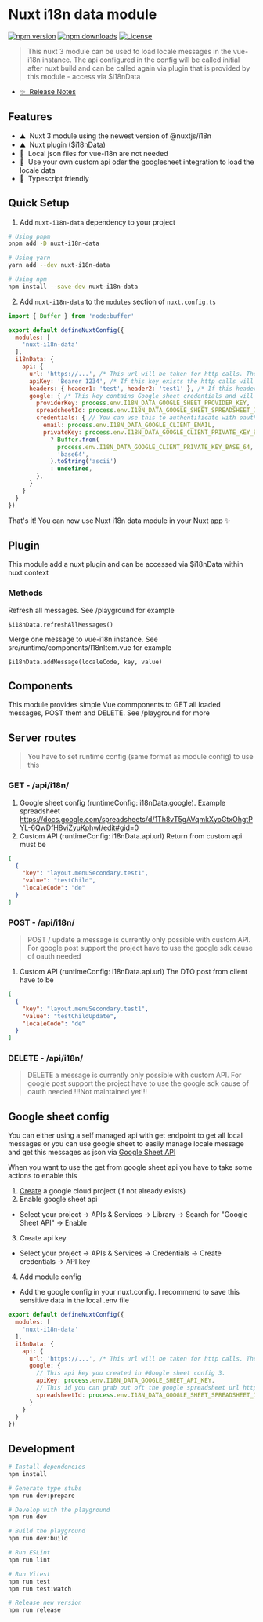 <!--
Get your module up and running quickly.

Find and replace all on all files (CMD+SHIFT+F):
- Name: Nuxt i18n data module
- Package name: nuxt-i18n-data
- Description: This nuxt 3 module can be used to load locale messages in the vue-i18n instance. The api configured in the config will be called initial within nuxt build and can be called again via plugin that is provided by this module - access via $i18nData
-->

# Nuxt i18n data module

[![npm version][npm-version-src]][npm-version-href]
[![npm downloads][npm-downloads-src]][npm-downloads-href]
[![License][license-src]][license-href]

> This nuxt 3 module can be used to load locale messages in the vue-i18n instance. The api configured in the config will be called initial after nuxt build and can be called again via plugin that is provided by this module - access via $i18nData

- [✨ &nbsp;Release Notes](/CHANGELOG.md)
<!-- - [📖 &nbsp;Documentation](https://example.com) -->

## Features

<!-- Highlight some of the features your module provide here -->
- ⛰ &nbsp;Nuxt 3 module using the newest version of @nuxtjs/i18n
- ⛰ &nbsp;Nuxt plugin ($i18nData)
- 🚠 &nbsp;Local json files for vue-i18n are not needed
- 🚠 &nbsp;Use your own custom api oder the googlesheet integration to load the locale data
- 🌲 &nbsp;Typescript friendly

## Quick Setup

1. Add `nuxt-i18n-data` dependency to your project

```bash
# Using pnpm
pnpm add -D nuxt-i18n-data

# Using yarn
yarn add --dev nuxt-i18n-data

# Using npm
npm install --save-dev nuxt-i18n-data
```

2. Add `nuxt-i18n-data` to the `modules` section of `nuxt.config.ts`

```js
import { Buffer } from 'node:buffer'

export default defineNuxtConfig({
  modules: [
    'nuxt-i18n-data'
  ],
  i18nData: {
    api: {
      url: 'https://...', /* This url will be taken for http calls. The initial GET at nuxt build and the api/i18n server handler. If google key exists this option will be ignored for GET calls. Post will still using this. */
      apiKey: 'Bearer 1234', /* If this key exists the http calls will be made with 'Authorization' header. If google key exists this option will be ignored */
      headers: { header1: 'test', header2: 'test1' }, /* If this header exists this header wil be sent to http endpoints. If google key exists this option will be ignored */
      google: { /* This key contains Google sheet credentials and will be used for http calls. If this key exists the api.url will be ignored. See #Google sheet config for more */
        providerKey: process.env.I18N_DATA_GOOGLE_SHEET_PROVIDER_KEY,
        spreadsheetId: process.env.I18N_DATA_GOOGLE_SHEET_SPREADSHEET_ID,
        credentials: { // You can use this to authentificate with oauth service account
          email: process.env.I18N_DATA_GOOGLE_CLIENT_EMAIL,
          privateKey: process.env.I18N_DATA_GOOGLE_CLIENT_PRIVATE_KEY_BASE_64 // Or directly use a private key value instead of Buffer
            ? Buffer.from(
              process.env.I18N_DATA_GOOGLE_CLIENT_PRIVATE_KEY_BASE_64,
              'base64',
            ).toString('ascii')
            : undefined,
        },
      }
    }
  }
})
```

That's it! You can now use Nuxt i18n data module in your Nuxt app ✨

## Plugin
This module add a nuxt plugin and can be accessed via $i18nData within nuxt context
### Methods
Refresh all messages. See /playground for example 
```
$i18nData.refreshAllMessages()
```
Merge one message to vue-i18n instance. See src/runtime/components/I18nItem.vue for example 
```
$i18nData.addMessage(localeCode, key, value)
```

## Components
This module provides simple Vue commponents to GET all loaded messages, POST them and DELETE. See /playground for more

## Server routes
> You have to set runtime config (same format as module config) to use this

### GET - /api/i18n/
1. Google sheet config (runtimeConfig: i18nData.google). Example spreadsheet https://docs.google.com/spreadsheets/d/1Th8vT5gAVqmkXyoGtxOhgtPYL-6QwDfH8viZyuKphwI/edit#gid=0
2. Custom API (runtimeConfig: i18nData.api.url)
Return from custom api must be
```json
[
  {
    "key": "layout.menuSecondary.test1",
    "value": "testChild",
    "localeCode": "de"
  }
]
```

### POST - /api/i18n/
> POST / update a message is currently only possible with custom API. For google post support the project have to use the google sdk cause of oauth needed
1. Custom API (runtimeConfig: i18nData.api.url)
The DTO post from client have to be
```json
[
  {
    "key": "layout.menuSecondary.test1",
    "value": "testChildUpdate",
    "localeCode": "de"
  }
]
```

### DELETE - /api/i18n/
> DELETE a message is currently only possible with custom API. For google post support the project have to use the google sdk cause of oauth needed
!!!Not maintained yet!!!

## Google sheet config
You can either using a self managed api with get endpoint to get all local messages or you can use google sheet to easily manage locale message and get this messages as json via [Google Sheet API](https://developers.google.com/sheets/api/reference/rest) 

When you want to use the get from google sheet api you have to take some actions to enable this
1. [Create](https://console.cloud.google.com/projectcreate) a google cloud project (if not already exists)
2. Enable google sheet api 
- Select your project -> APIs & Services -> Library -> Search for "Google Sheet API" -> Enable
3. Create api key
- Select your project -> APIs & Services -> Credentials -> Create credentials -> API key
4. Add module config
- Add the google config in your nuxt.config. I recommend to save this sensitive data in the local .env file
```js
export default defineNuxtConfig({
  modules: [
    'nuxt-i18n-data'
  ],
  i18nData: {
    api: {
      url: 'https://...', /* This url will be taken for http calls. The initial GET at nuxt build and the api/i18n server handler. If google key exists this option will be ignored for GET calls. Post will still using this. */
      google: {
        // This api key you created in #Google sheet config 3.
        apiKey: process.env.I18N_DATA_GOOGLE_SHEET_API_KEY,
        // This id you can grab out oft the google spreadsheet url https://docs.google.com/spreadsheets/d/...COPY THE ID FROM HERE.../
        spreadsheetId: process.env.I18N_DATA_GOOGLE_SHEET_SPREADSHEET_ID
      }
    }
  }
})
```

## Development

```bash
# Install dependencies
npm install

# Generate type stubs
npm run dev:prepare

# Develop with the playground
npm run dev

# Build the playground
npm run dev:build

# Run ESLint
npm run lint

# Run Vitest
npm run test
npm run test:watch

# Release new version
npm run release
```

<!-- Badges -->
[npm-version-src]: https://img.shields.io/npm/v/nuxt-i18n-data/latest.svg?style=flat&colorA=18181B&colorB=28CF8D
[npm-version-href]: https://npmjs.com/package/nuxt-i18n-data

[npm-downloads-src]: https://img.shields.io/npm/dm/nuxt-i18n-data.svg?style=flat&colorA=18181B&colorB=28CF8D
[npm-downloads-href]: https://npmjs.com/package/nuxt-i18n-data

[license-src]: https://img.shields.io/npm/l/nuxt-i18n-data.svg?style=flat&colorA=18181B&colorB=28CF8D
[license-href]: https://npmjs.com/package/nuxt-i18n-data
